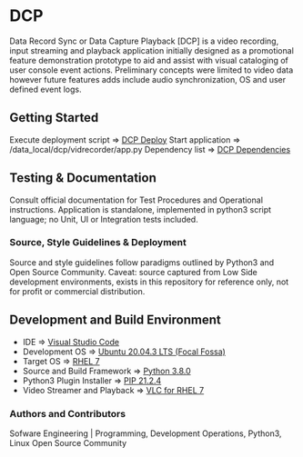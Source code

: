 # DCP

Data Record Sync or Data Capture Playback [DCP] is a video recording, input streaming and playback application initially designed as a promotional feature demonstration prototype to aid and assist with visual cataloging of user console event actions.  Preliminary concepts were limited to video data however future features adds include audio synchronization, OS and user defined event logs.

## Getting Started

Execute deployment script => [DCP Deploy](https://github.com/HyperEgo/Data-Record-Sync/dcp_install.sh)
Start application => /data_local/dcp/vidrecorder/app.py
Dependency list => [DCP Dependencies](https://github.com/HyperEgo/Data-Record-Sync/blob/master/dcp/artifacts/archives_list.txt)

## Testing & Documentation

Consult official documentation for Test Procedures and Operational instructions.
Application is standalone, implemented in python3 script language; no Unit, UI or Integration tests included.

### Source, Style Guidelines & Deployment

Source and style guidelines follow paradigms outlined by Python3 and Open Source Community.
Caveat: source captured from Low Side development environments, exists in this repository for reference only, not for profit or commercial distribution.

## Development and Build Environment
* IDE => [Visual Studio Code](https://code.visualstudio.com/docs)
* Development OS => [Ubuntu 20.04.3 LTS (Focal Fossa)](https://releases.ubuntu.com/20.04/)
* Target OS => [RHEL 7](https://access.redhat.com/products/red-hat-enterprise-linux)
* Source and Build Framework => [Python 3.8.0](https://www.python.org/downloads/release/python-380/)
* Python3 Plugin Installer => [PIP 21.2.4](https://pypi.org/project/pip/)
* Video Streamer and Playback => [VLC for RHEL 7](https://www.videolan.org/vlc/download-redhat.html)

### Authors and Contributors

Sofware Engineering | Programming, Development Operations, Python3, Linux Open Source Community
